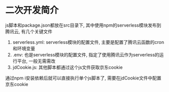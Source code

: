 # 二次开发简介

js脚本和package.json都放在src目录下, 其中使用npm的serverless模块发布到腾讯云, 有几个关键文件

1. serverless.yml: serverless模块的配置文件, 主要是配置了腾讯云函数的cron和环境变量
2. .env: 也是serverless模块的配置文件, 指定了使用腾讯云作为serverless的运行平台, 一般无需需改
3. jdCookie.js: 其他脚本都通过这个js文件获取京东cookie

通过npm i安装依赖后就可以直接执行单个js脚本了, 需要在jdCookie文件中配置京东cookie
